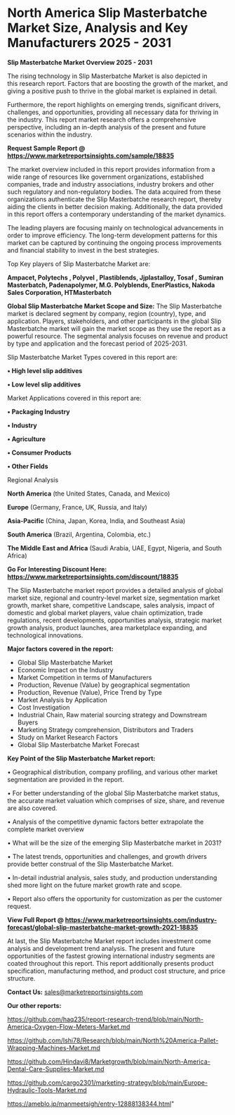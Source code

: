 # North America Slip Masterbatche Market Size, Analysis and Key Manufacturers 2025 - 2031

<Strong> Slip Masterbatche Market Overview 2025 - 2031</strong>

The rising technology in Slip Masterbatche Market is also depicted in this research report. Factors that are boosting the growth of the market, and giving a positive push to thrive in the global market is explained in detail.

Furthermore, the report highlights on emerging trends, significant drivers, challenges, and opportunities, providing all necessary data for thriving in the industry. This report market research offers a comprehensive perspective, including an in-depth analysis of the present and future scenarios within the industry.

<strong>Request Sample Report @ <a href=https://www.marketreportsinsights.com/sample/18835>https://www.marketreportsinsights.com/sample/18835</a></strong>

The market overview included in this report provides information from a wide range of resources like government organizations, established companies, trade and industry associations, industry brokers and other such regulatory and non-regulatory bodies. The data acquired from these organizations authenticate the Slip Masterbatche research report, thereby aiding the clients in better decision making. Additionally, the data provided in this report offers a contemporary understanding of the market dynamics.

The leading players are focusing mainly on technological advancements in order to improve efficiency. The long-term development patterns for this market can be captured by continuing the ongoing process improvements and financial stability to invest in the best strategies.

Top Key players of Slip Masterbatche Market are:

<strong>Ampacet, Polytechs , Polyvel , Plastiblends, Jjplastalloy, Tosaf , Sumiran Masterbatch, Padenapolymer, M.G. Polyblends, EnerPlastics, Nakoda Sales Corporation, HTMasterbatch</strong>

<strong><b>Global Slip Masterbatche Market Scope and Size:</b></strong>
The Slip Masterbatche market is declared segment by company, region (country), type, and application. Players, stakeholders, and other participants in the global Slip Masterbatche market will gain the market scope as they use the report as a powerful resource. The segmental analysis focuses on revenue and product by type and application and the forecast period of 2025-2031.

Slip Masterbatche Market Types covered in this report are:

<strong>• High level slip additives

• Low level slip additives</strong>

Market Applications covered in this report are:

<strong>• Packaging Industry

• Industry

• Agriculture

• Consumer Products

• Other Fields</strong> 

Regional Analysis

<strong>North America</strong> (the United States, Canada, and Mexico)

<strong>Europe</strong> (Germany, France, UK, Russia, and Italy)

<strong>Asia-Pacific</strong> (China, Japan, Korea, India, and Southeast Asia)

<strong>South America</strong> (Brazil, Argentina, Colombia, etc.)

<strong>The Middle East and Africa</strong> (Saudi Arabia, UAE, Egypt, Nigeria, and South Africa)

<strong>Go For Interesting Discount Here: <a href=https://www.marketreportsinsights.com/discount/18835>https://www.marketreportsinsights.com/discount/18835</a></strong>

The Slip Masterbatche market report provides a detailed analysis of global market size, regional and country-level market size, segmentation market growth, market share, competitive Landscape, sales analysis, impact of domestic and global market players, value chain optimization, trade regulations, recent developments, opportunities analysis, strategic market growth analysis, product launches, area marketplace expanding, and technological innovations.

<strong><b>Major factors covered in the report:</b></strong>
<ul>
  <li>Global Slip Masterbatche Market </li>
  <li>Economic Impact on the Industry</li>
  <li>Market Competition in terms of Manufacturers</li>
  <li>Production, Revenue (Value) by geographical segmentation</li>
  <li>Production, Revenue (Value), Price Trend by Type</li>
  <li>Market Analysis by Application</li>
  <li>Cost Investigation</li>
  <li>Industrial Chain, Raw material sourcing strategy and Downstream Buyers</li>
  <li>Marketing Strategy comprehension, Distributors and Traders</li>
  <li>Study on Market Research Factors</li>
  <li>Global Slip Masterbatche Market Forecast</li>
</ul>

<strong><b>Key Point of the Slip Masterbatche Market report:</b></strong>

• Geographical distribution, company profiling, and various other market segmentation are provided in the report.

• For better understanding of the global Slip Masterbatche market status, the accurate market valuation which comprises of size, share, and revenue are also covered.

• Analysis of the competitive dynamic factors better extrapolate the complete market overview

• What will be the size of the emerging Slip Masterbatche market in 2031?

• The latest trends, opportunities and challenges, and growth drivers provide better construal of the Slip Masterbatche Market.

• In-detail industrial analysis, sales study, and production understanding shed more light on the future market growth rate and scope.

• Report also offers the opportunity for customization as per the customer request.

<strong><b>View Full Report @ <a href=https://www.marketreportsinsights.com/industry-forecast/global-slip-masterbatche-market-growth-2021-18835>https://www.marketreportsinsights.com/industry-forecast/global-slip-masterbatche-market-growth-2021-18835</a></b></strong>


At last, the Slip Masterbatche Market report includes investment come analysis and development trend analysis. The present and future opportunities of the fastest growing international industry segments are coated throughout this report. This report additionally presents product specification, manufacturing method, and product cost structure, and price structure.

<strong>Contact Us:</strong>
sales@marketreportsinsights.com

<strong>Our other reports:</strong>

<a href=https://github.com/haq235/report-research-trend/blob/main/North-America-Oxygen-Flow-Meters-Market.md>https://github.com/haq235/report-research-trend/blob/main/North-America-Oxygen-Flow-Meters-Market.md</a>

<a href=https://github.com/Ishi78/Research/blob/main/North%20America-Pallet-Wrapping-Machines-Market.md>https://github.com/Ishi78/Research/blob/main/North%20America-Pallet-Wrapping-Machines-Market.md</a>

<a href=https://github.com/Hindavi8/Marketgrowth/blob/main/North-America-Dental-Care-Supplies-Market.md>https://github.com/Hindavi8/Marketgrowth/blob/main/North-America-Dental-Care-Supplies-Market.md</a>

<a href=https://github.com/cargo2301/marketing-strategy/blob/main/Europe-Hydraulic-Tools-Market.md>https://github.com/cargo2301/marketing-strategy/blob/main/Europe-Hydraulic-Tools-Market.md</a>

<a href=https://ameblo.jp/manmeetsigh/entry-12888138344.html>https://ameblo.jp/manmeetsigh/entry-12888138344.html</a>"
